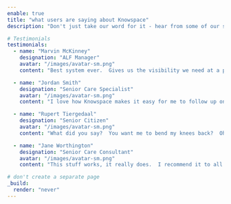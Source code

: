 ```yaml
---
enable: true
title: "what users are saying about Knowspace"
description: "Don't just take our word for it - hear from some of our satisfied users!  Check out some of our testimonials below to see what others are saying about Knowspace."

# Testimonials
testimonials:
  - name: "Marvin McKinney"
    designation: "ALF Manager"
    avatar: "/images/avatar-sm.png"
    content: "Best system ever.  Gives us the visibility we need at a price point we can afford.  No senior left behind!  We need more cowbell though.  Yes, definitely more cowbell."

  - name: "Jordan Smith"
    designation: "Senior Care Specialist"
    avatar: "/images/avatar-sm.png"
    content: "I love how Knowspace makes it easy for me to follow up on care management practices that my families have signed off on.  With the dashboard alerts I get to focus."

  - name: "Rupert Tiergedaal"
    designation: "Senior Citizen"
    avatar: "/images/avatar-sm.png"
    content: "What did you say?  You want me to bend my knees back?  Oh, oh, you want me to give you some feedback!  Well, it's so comfortable I forget I'm even wearing it."

  - name: "Jane Worthington"
    designation: "Senior Care Consultant"
    avatar: "/images/avatar-sm.png"
    content: "This stuff works, it really does.  I recommend it to all my clients.  We're even using it at home right now.  Wait a second, there's an alert here ... oh, i have to go!"

# don't create a separate page
_build:
  render: "never"
---
```

